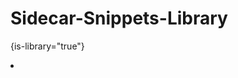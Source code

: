# Sidecar-Snippets-Library

{is-library="true"}

<snippet id="list-of-sidecar-tutorials">
    <list>
    <li>
        <a href="Quickstart-Up-And-Running.md"></a>
    </li>
    </list>
</snippet>
